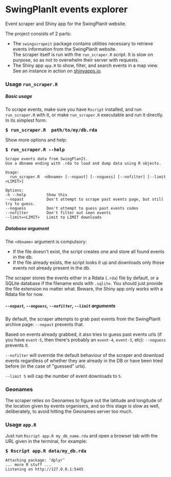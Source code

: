 # SwingPlanIt events explorer 

Event scraper and Shiny app for the SwingPlanIt website.  

The project consists of 2 parts:
* The `swingscrapeit` package contains utilities necessary to retrieve events information from the SwingPlanIt website.  
The scraper itself is run with the `run_scraper.R` script. It is slow on purpose, so as not to overwhelm their server with requests.
* The Shiny app `app.R` to show, filter, and search events in a map view. See an instance in action on [shinyapps.io](https://e-dc.shinyapps.io/swing-events-explorer/).

### Usage `run_scraper.R`

##### Basic usage 
To scrape events, make sure you have `Rscript` installed, and run `run_scraper.R` with it, or make `run_scraper.R` executable and run it directly. In its simplest form:

<pre><b>$ run_scraper.R  path/to/my/db.rda</b></pre>

Show more options and help:
<pre><b>$ run_scraper.R --help</b></pre>

```
Scrape events data from SwingPlanIt. 
Use a dbname ending with .rda to load and dump data using R objects.

Usage:
  run_scraper.R  <dbname> [--nopast] [--noguess] [--nofilter] [--limit <LIMIT>]

Options:
-h --help         Show this
--nopast          Don't attempt to scrape past events page, but still try to guess.
--noguess         Don't attempt to guess past events codes
--nofilter        Don't filter out seen events
--limit=<LIMIT>   Limit to LIMIT downloads
```


##### Database argument
The `<dbname>` argument is compulsory:
* If the file doesn't exist, the script creates one and store all found events in the db.
* If the file already exists, the script looks it up and downloads only those events not already present in the db.

The scraper stores the events either in a Rdata (`.rda`) file by default, or a SQLite database if the filename ends with `.sqlite`.
You should just provide the file extension no matter what. Beware, the Shiny app only works with a Rdata file for now.

##### `--nopast`, `--noguess`, `--nofilter`, `--limit` arguments

By default, the scraper attempts to grab past events from the SwingPlanIt archive page: `--nopast` prevents that.  

Based on events already grabbed, it also tries to guess past events urls (if you have `event-5`, then there's probably an `event-4`, `event-3`, etc): `--noguess` prevents it.  

`--nofilter` will override the default behaviour of the scraper and download events regardless of whether they are already in the DB or have been tried before (in the case of "guessed" urls).  

`--limit 5` will cap the number of event downloads to `5`. 

### Geonames
The scraper relies on Geonames to figure out the latitude and longitude of the location given by events organisers, and so this stage is slow as well, deliberately, to avoid hitting the Geonames server too much.

### Usage `app.R`
Just run `Rscript app.R my_db_name.rda` and open a browser tab with the URL given in the terminal, for example:
<pre><b>$ Rscript app.R data/my_db.rda</b></pre>

```
Attaching package: ‘dplyr’
... more R stuff ...
Listening on http://127.0.0.1:5445
```


